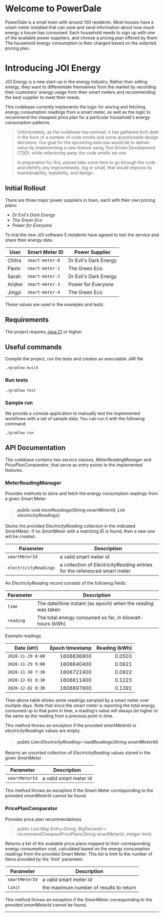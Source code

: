 # Welcome to PowerDale

PowerDale is a small town with around 100 residents. Most houses have a smart meter installed that can save and send
information about how much energy a house has consumed. Each household needs to sign up with one of the available power 
suppliers, and choose a pricing plan offered by them. The household energy consumption is then charged based on the 
selected pricing plan.

# Introducing JOI Energy

JOI Energy is a new start-up in the energy industry. Rather than selling energy, they want to differentiate themselves
from the market by recording their customers' energy usage from their smart meters and recommending the best supplier to
meet their needs.

This codebase currently implements the logic for storing and fetching energy consumption readings from a smart meter, 
as well as the logic to recommend the cheapest price plan for a particular household's energy consumption patterns.

>Unfortunately, as the codebase has evolved, it has gathered tech debt in the form of a number of code smells and some 
questionable design decisions. Our goal for the upcoming exercise would be to deliver value by implementing a new 
feature using _Test Driven Development_ (TDD), while refactoring away the code smells we see. 
> 
>In preparation for this, please take some time to go through the code and identify any improvements, big or small, 
that would improve its maintainability, testability, and design.

## Initial Rollout

There are three major power suppliers in town, each with their own pricing plans:
- _Dr Evil's Dark Energy_
- _The Green Eco_
- _Power for Everyone_

To trial the new JOI software 5 residents have agreed to test the service and share their energy data.

| User   | Smart Meter ID  | Power Supplier        |
|--------|-----------------|-----------------------|
| Chitra | `smart-meter-0` | Dr Evil's Dark Energy |
| Paolo  | `smart-meter-1` | The Green Eco         |
| Sarah  | `smart-meter-2` | Dr Evil's Dark Energy |
| Andrei | `smart-meter-3` | Power for Everyone    |
| Jingyi | `smart-meter-4` | The Green Eco         |

These values are used in the examples and tests.

## Requirements

The project requires [Java 21](https://adoptium.net/) or higher.

## Useful commands

Compile the project, run the tests and creates an executable JAR file

```console
./gradlew build
```

### Run tests

```console
./gradlew test
```

### Sample run
We provide a console application to manually test the implemented workflows with a set of sample data. 
You can run it with the following command:
```console
./gradlew run
```

## API Documentation

The codebase contains two service classes, _MeterReadingManager_ and _PricePlanComparator_, that serve as entry points to
the implemented features.

### MeterReadingManager
Provides methods to store and fetch the energy consumption readings from a given Smart Meter

> #### _public void_ storeReadings(_String smartMeterId, List<ElectricityReading> electricityReadings_)
Stores the provided _ElectricityReading_ collection in the indicated _SmartMeter_. If no 
_SmartMeter_ with a matching ID is found, then a new one will be created.

| Parameter             | Description                                                                 |
|-----------------------|-----------------------------------------------------------------------------|
| `smartMeterId`        | a valid smart meter id                                                      |
| `electricityReadings` | a collection of _ElectricityReading_ entries for the referenced smart meter |

An _ElectricityReading_ record consists of the following fields:

| Parameter | Description                                                   |
|-----------|---------------------------------------------------------------|
| `time`    | The date/time instant (as epoch) when the _reading_ was taken |
| `reading` | The total energy consumed so far, in kilowatt-hours (kWh)     |

Example readings

| Date (`GMT`)      | Epoch timestamp |   Reading (kWh) |
|-------------------|----------------:|----------------:|
| `2020-11-29 8:00` |      1606636800 |          0.0503 |
| `2020-11-29 9:00` |      1606640400 |          0.0621 |
| `2020-11-30 7:30` |      1606721400 |          0.0922 |
| `2020-12-01 8:30` |      1606811400 |          0.1223 |
| `2020-12-02 8:30` |      1606897800 |          0.1391 |

Thee above table shows some readings sampled by a smart meter over multiple days. Note that since the smart 
meter is reporting the total energy consumed up to that point in time, a reading's value will always be higher or the same as 
the reading from a previous point in time.

This method throws an exception if the provided _smartMeterId_ or _electricityReadings_ values are empty.

> #### _public List&lt;ElectricityReading>_ readReadings(_String smartMeterId_)
Returns an unsorted collection of _ElectricityReading_ values stored in the given _SmartMeter_.

| Parameter             | Description                                                                 |
|-----------------------|-----------------------------------------------------------------------------|
| `smartMeterId`        | a valid smart meter id                                                      |

This method throws an exception if the Smart Meter corresponding to the provided _smartMeterId_ cannot be found.


### PricePlanComparator
Provides price plan recommendations

> public List&lt;Map.Entry<String, BigDecimal>> recommendCheapestPricePlans(String smartMeterId, Integer limit)

Returns a list of the available price plans mapped to their corresponding energy consumption cost, calculated 
based on the energy consumption readings from the provided Smart Meter. This list is limit to the number of items 
provided by the 'limit' parameter.

| Parameter      | Description                             |
|----------------|-----------------------------------------|
| `smartMeterId` | a valid smart meter id                  |
| `limit`        | the maximum number of results to return |

This method throws an exception if the _SmartMeter_ corresponding to the provided _smartMeterId_ cannot be found.


---